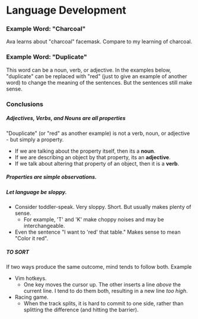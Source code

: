 Language Development
====================

### Example Word: "Charcoal"

Ava learns about "charcoal" facemask.
Compare to my learning of charcoal.



### Example Word: "Duplicate"

This word can be a noun, verb, or adjective. 
In the examples below, "duplicate" can be replaced with "red"
(just to give an example of another word) to change the meaning
of the sentences.  But the sentences still make sense.

### Conclusions

##### Adjectives, Verbs, and Nouns are all properties 
"Douplicate" (or "red" as another example) is not a verb, noun,
or adjective - but simply a property.
* If we are talking about the property itself, then its a **noun**.
* If we are describing an object by that property, its an **adjective**.
* If we talk about altering that property of an object, then it is a **verb**.

##### Properties are simple observations.

##### Let language be sloppy.
* Consider toddler-speak.  Very sloppy. Short. But usually makes plenty of sense.
    * For example, 'T' and 'K' make choppy noises and may be interchangeable.
* Even the sentence "I want to 'red' that table." Makes sense to mean "Color it red".


##### TO SORT
If two ways produce the same outcome, mind tends to follow both. Example
* Vim hotkeys.  
    * One key moves the cursor up. The other inserts a line *above* the current line.  I
tend to do them both, resulting in a new line *too high*.
* Racing game. 
    * When the track splits, it is hard to commit to one side,
rather than splitting the difference (and hitting the barrier).
